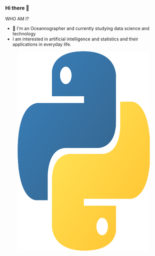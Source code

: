 ### Hi there 👋

WHO AM I?
- 🔭 I'm an Oceannographer and currently studying data science and technology
- I am interested in artificial intelligence and statistics and their applications
in everyday life.

<figure>
    <img src="python.png" alt="Python" style="width:600px;height:640px"></img>
</figure>
